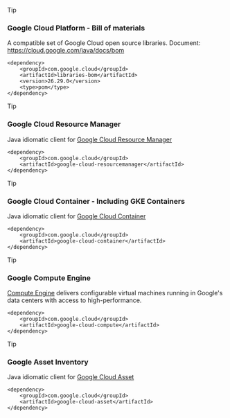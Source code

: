 > [!TIP]
> ### Google Cloud Platform - Bill of materials
> A compatible set of Google Cloud open source libraries. Document: https://cloud.google.com/java/docs/bom 
```
<dependency>
    <groupId>com.google.cloud</groupId>
    <artifactId>libraries-bom</artifactId>
    <version>26.29.0</version>
    <type>pom</type>
</dependency>
```

> [!TIP]
> ### Google Cloud Resource Manager
> Java idiomatic client for [Google Cloud Resource Manager](https://cloud.google.com/resource-manager)
```
<dependency>
    <groupId>com.google.cloud</groupId>
    <artifactId>google-cloud-resourcemanager</artifactId>
</dependency>
```

> [!TIP]
> ### Google Cloud Container - Including GKE Containers
> Java idiomatic client for [Google Cloud Container](https://cloud.google.com/compute/docs/containers)
> 
```
<dependency>
    <groupId>com.google.cloud</groupId>
    <artifactId>google-cloud-container</artifactId>
</dependency>
```

> [!TIP]
> ### Google Compute Engine
> [Compute Engine](https://cloud.google.com/compute?hl=en) delivers configurable virtual machines running in Google's data centers with access to high-performance. 
```
<dependency>
    <groupId>com.google.cloud</groupId>
    <artifactId>google-cloud-compute</artifactId>
</dependency>
```

> [!TIP]
> ### Google Asset Inventory
> Java idiomatic client for [Google Cloud Asset](https://cloud.google.com/security/products/asset-inventory) 
```
<dependency>
    <groupId>com.google.cloud</groupId>
    <artifactId>google-cloud-asset</artifactId>
</dependency>
```



